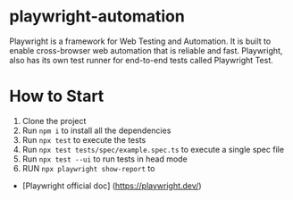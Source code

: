 # playwright-automation

Playwright is a framework for Web Testing and Automation. 
It is built to enable cross-browser web automation that is reliable and fast. 
Playwright, also has its own test runner for end-to-end tests called Playwright Test.

# How to Start
1. Clone the project
2. Run `npm i` to install all the dependencies
3. Run `npx test` to execute the tests
4. Run `npx test tests/spec/example.spec.ts` to execute a single spec file
5. Run `npx test --ui` to run tests in head mode
6. RUN `npx playwright show-report` to 
    

- [Playwright official doc] (https://playwright.dev/)
